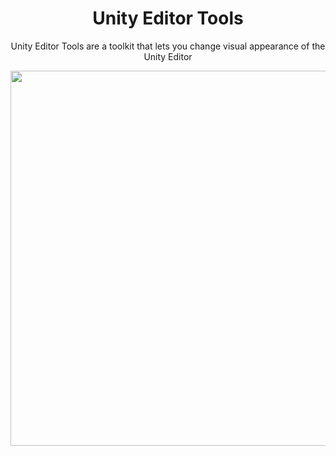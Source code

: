 <!----------------------------------------------------Main Header Part------------------------------------------------------------------ -->
<h1 align="center">Unity Editor Tools</h1>

<p align="center"> Unity Editor Tools are a toolkit that lets you change visual appearance of the Unity Editor </p>
 <div align="center">
<img align= "center" src=https://github.com/user-attachments/assets/ecc3bf22-c0ef-4b7d-bda2-9e5a08ae7acc width="600">
</div>

<br>
